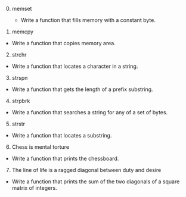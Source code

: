 0. memset

    - Write a function that fills memory with a constant byte.

1. memcpy

  - Write a function that copies memory area.

2. strchr

  - Write a function that locates a character in a string.

3. strspn

  - Write a function that gets the length of a prefix substring.

4. strpbrk

  - Write a function that searches a string for any of a set of bytes.

5. strstr

  - Write a function that locates a substring.

6. Chess is mental torture

  - Write a function that prints the chessboard.

7. The line of life is a ragged diagonal between duty and desire

  - Write a function that prints the sum of the two diagonals of a square matrix of integers.




